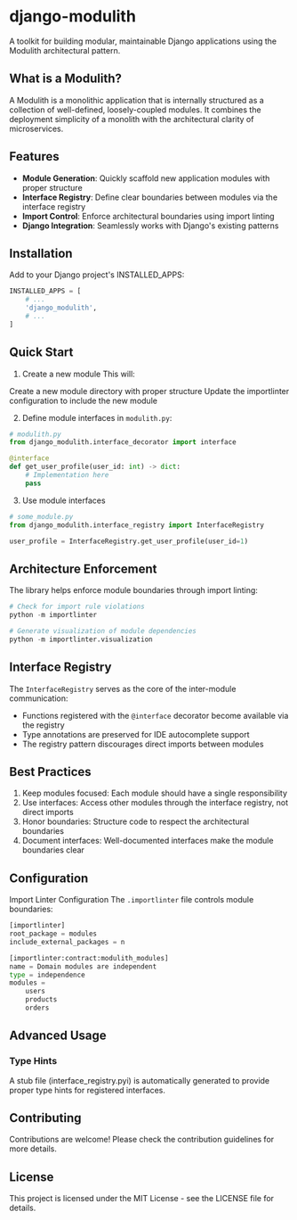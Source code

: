 # django-modulith

A toolkit for building modular, maintainable Django applications using the Modulith architectural pattern.

## What is a Modulith?

A Modulith is a monolithic application that is internally structured as a collection of well-defined, loosely-coupled modules. It combines the deployment simplicity of a monolith with the architectural clarity of microservices.

## Features

- **Module Generation**: Quickly scaffold new application modules with proper structure
- **Interface Registry**: Define clear boundaries between modules via the interface registry
- **Import Control**: Enforce architectural boundaries using import linting
- **Django Integration**: Seamlessly works with Django's existing patterns

## Installation
Add to your Django project's INSTALLED_APPS:
```python
INSTALLED_APPS = [
    # ...
    'django_modulith',
    # ...
]
```

## Quick Start
1. Create a new module
This will:

Create a new module directory with proper structure
Update the importlinter configuration to include the new module

2. Define module interfaces in `modulith.py`:
```python
# modulith.py
from django_modulith.interface_decorator import interface

@interface
def get_user_profile(user_id: int) -> dict:
    # Implementation here
    pass
```

3. Use module interfaces
```python
# some_module.py
from django_modulith.interface_registry import InterfaceRegistry

user_profile = InterfaceRegistry.get_user_profile(user_id=1)
```

## Architecture Enforcement
The library helps enforce module boundaries through import linting:
```python
# Check for import rule violations
python -m importlinter

# Generate visualization of module dependencies
python -m importlinter.visualization
```

## Interface Registry
The `InterfaceRegistry` serves as the core of the inter-module communication:

* Functions registered with the `@interface` decorator become available via the registry
* Type annotations are preserved for IDE autocomplete support
* The registry pattern discourages direct imports between modules

## Best Practices
1. Keep modules focused: Each module should have a single responsibility
1. Use interfaces: Access other modules through the interface registry, not direct imports
1. Honor boundaries: Structure code to respect the architectural boundaries
1. Document interfaces: Well-documented interfaces make the module boundaries clear

## Configuration
Import Linter Configuration
The `.importlinter` file controls module boundaries:

```python
[importlinter]
root_package = modules
include_external_packages = n

[importlinter:contract:modulith_modules]
name = Domain modules are independent
type = independence
modules = 
    users
    products
    orders
```

## Advanced Usage
### Type Hints
A stub file (interface_registry.pyi) is automatically generated to provide proper type hints for registered interfaces.

## Contributing
Contributions are welcome! Please check the contribution guidelines for more details.

## License
This project is licensed under the MIT License - see the LICENSE file for details.